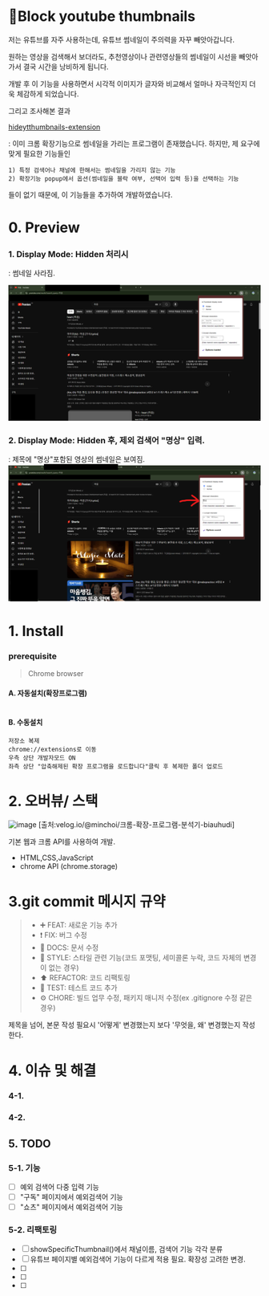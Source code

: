 # 🫷Block youtube thumbnails 
저는 유튜브를 자주 사용하는데, 유튜브 썸네일이 주의력을 자꾸 빼앗아갑니다. 

원하는 영상을 검색해서 보더라도, 추천영상이나 관련영상들의 썸네일이 시선을 빼앗아가서 결국 시간을 낭비하게 됩니다.

개발 후 이 기능을 사용하면서 시각적 이미지가 글자와 비교해서 얼마나 자극적인지 더욱 체감하게 되었습니다.

그리고 조사해본 결과

[hideytthumbnails-extension](https://github.com/domdomegg/hideytthumbnails-extension)

: 이미 크롬 확장기능으로 썸네일을 가리는 프로그램이 존재했습니다. 
하지만, 제 요구에 맞게 필요한 기능들인
```
1) 특정 검색어나 채널에 한해서는 썸네일을 가리지 않는 기능
2) 확장기능 popup에서 옵션(썸네일을 블락 여부, 선택어 입력 등)을 선택하는 기능
```

들이 없기 때문에, 이 기능들을 추가하여 개발하였습니다.

#
# 0. Preview
 ### 1. Display Mode: Hidden 처리시
: 썸네일 사라짐.

![image](images\image.png)

 ### 2. Display Mode: Hidden 후, 제외 검색어 "명상" 입력.
: 제목에 "명상"포함된 영상의 썸네일은 보여짐.
![image](images\image-2.png)

#
# 1. Install

### prerequisite
> Chrome browser

#### A. 자동설치(확장프로그램)
```

```
#### B. 수동설치
```
저장소 복제
chrome://extensions로 이동
우측 상단 개발자모드 ON
좌측 상단 "압축해제된 확장 프로그램을 로드합니다"클릭 후 복제한 폴더 업로드
```
#
# 2. 오버뷰/ 스택

![image](https://velog.velcdn.com/images%2Fminchoi%2Fpost%2F5a6dc3c7-ff5a-46d3-ab72-c093f607bbc0%2F%ED%81%AC%EB%A1%AC%ED%99%95%EC%9E%A51.jpg)
[출처:velog.io/@minchoi/크롬-확장-프로그램-분석기-biauhudi]

기본 웹과 크롬 API를 사용하여 개발.

- HTML,CSS,JavaScript
- chrome API (chrome.storage)

#
# 3.git commit 메시지 규약
> * ➕ FEAT: 새로운 기능 추가
> * ❗ FIX: 버그 수정
> * 📝 DOCS: 문서 수정
> * 🎨 STYLE: 스타일 관련 기능(코드 포맷팅, 세미콜론 누락, 코드 자체의 변경이 없는 경우)
> * ⬆️ REFACTOR: 코드 리팩토링
> * 🔎 TEST: 테스트 코드 추가
> * ⚙ CHORE: 빌드 업무 수정, 패키지 매니저 수정(ex .gitignore 수정 같은 경우)

제목을 넘어, 본문 작성 필요시 '어떻게' 변경했는지 보다 '무엇을, 왜' 변경했는지 작성한다.
#
# 4. 이슈 및 해결

### 4-1.


### 4-2. 


## 5. TODO

### 5-1. 기능
+ [ ] 예외 검색어 다중 입력 기능
+ [ ] "구독" 페이지에서 예외검색어 기능
+ [ ] "쇼츠" 페이지에서 예외검색어 기능

### 5-2. 리팩토링
+ [ ] showSpecificThumbnail()에서 채널이름, 검색어 기능 각각 분류
+ [ ] 유튜브 페이지별 예외검색어 기능이 다르게 적용 필요. 확장성 고려한 변경.
+ [ ]
+ [ ]
+ [ ]
